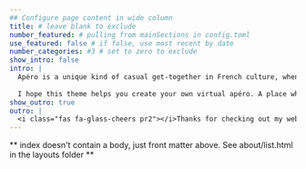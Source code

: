 ```yaml
---
## Configure page content in wide column
title: # leave blank to exclude
number_featured: # pulling from mainSections in config.toml
use_featured: false # if false, use most recent by date
number_categories: #3 # set to zero to exclude
show_intro: false
intro: |
  Apéro is a unique kind of casual get-together in French culture, when you gather with friends and get to know each other better over some apéritifs, snacks, and anything in between. A good apéro is one where you'd happily spend a few hours just hanging out.
  
  I hope this theme helps you create your own virtual apéro. A place where you and your site's visitors enjoy spending time, and one that helps folks get to know you better. 
show_outro: true
outro: |
  <i class="fas fa-glass-cheers pr2"></i>Thanks for checking out my webpage! I hope you enjoy your stay. If you have any questions or feedback, feel free to reach out to me on [Bluesky](https://bsky.app/profile/blue-pibble.bsky.social) or [GitHub](https://github.com/stewing-co)
---
```


** index doesn't contain a body, just front matter above.
See about/list.html in the layouts folder **